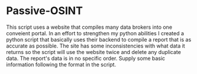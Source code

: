 # Passive-OSINT
This script uses a website that compiles many data brokers into one conveient portal. In an effort to strengthen my python abilities I created a python script that basically uses their backend to compile a report that is as accurate as possible. The site has some inconsistencies with what data it returns so the script will use the website twice and delete any duplicate data. The report's data is in no specific order. Supply some basic information following the format in the script.
